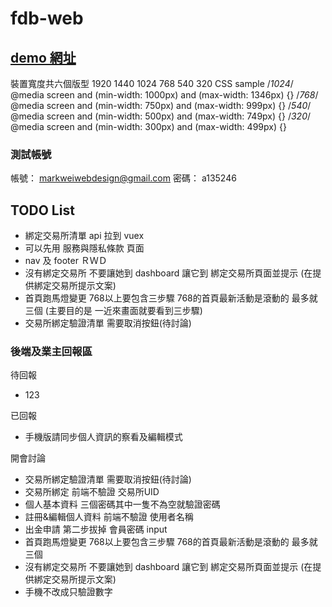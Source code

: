 # fdb-web

## [demo 網址](https://livepower0815.github.io/fdb-web/dist/)

裝置寬度共六個版型 1920 1440 1024 768 540 320
CSS sample
/*1024*/
@media screen and (min-width: 1000px) and (max-width: 1346px) {}
/*768*/
@media screen and (min-width: 750px) and (max-width: 999px) {}
/*540*/
@media screen and (min-width: 500px) and (max-width: 749px) {}
/*320*/
@media screen and (min-width: 300px) and (max-width: 499px) {}

### 測試帳號
帳號： markweiwebdesign@gmail.com
密碼： a135246

## TODO List
- 綁定交易所清單 api 拉到 vuex
- 可以先用 服務與隱私條款 頁面
- nav 及 footer ＲＷＤ
- 沒有綁定交易所 不要讓她到 dashboard 讓它到 綁定交易所頁面並提示 (在提供綁定交易所提示文案)
- 首頁跑馬燈變更 768以上要包含三步驟 768的首頁最新活動是滾動的 最多就三個 (主要目的是 一近來畫面就要看到三步驟)
- 交易所綁定驗證清單 需要取消按鈕(待討論)
### 後端及業主回報區
待回報
- 123

已回報
- 手機版請同步個人資訊的察看及編輯模式

開會討論
- 交易所綁定驗證清單 需要取消按鈕(待討論)
- 交易所綁定 前端不驗證 交易所UID
- 個人基本資料 三個密碼其中一隻不為空就驗證密碼
- 註冊&編輯個人資料 前端不驗證 使用者名稱
- 出金申請 第二步拔掉 會員密碼 input
- 首頁跑馬燈變更 768以上要包含三步驟 768的首頁最新活動是滾動的 最多就三個
- 沒有綁定交易所 不要讓她到 dashboard 讓它到 綁定交易所頁面並提示 (在提供綁定交易所提示文案)
- 手機不改成只驗證數字

